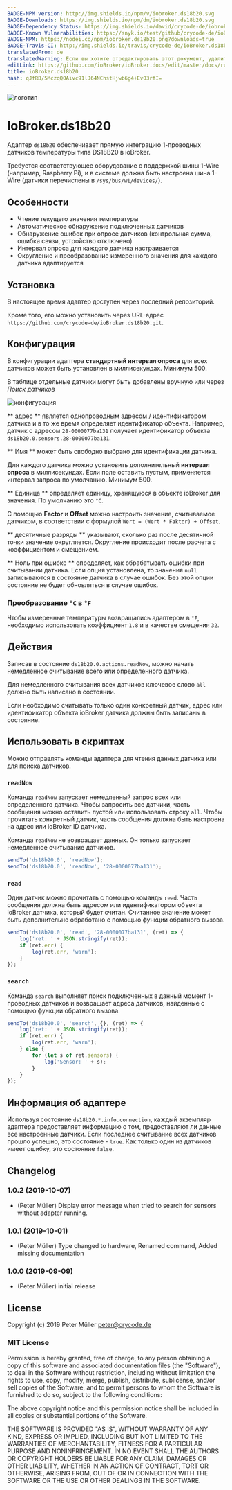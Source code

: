 ```yaml
---
BADGE-NPM version: http://img.shields.io/npm/v/iobroker.ds18b20.svg
BADGE-Downloads: https://img.shields.io/npm/dm/iobroker.ds18b20.svg
BADGE-Dependency Status: https://img.shields.io/david/crycode-de/iobroker.ds18b20.svg
BADGE-Known Vulnerabilities: https://snyk.io/test/github/crycode-de/ioBroker.ds18b20/badge.svg
BADGE-NPM: https://nodei.co/npm/iobroker.ds18b20.png?downloads=true
BADGE-Travis-CI: http://img.shields.io/travis/crycode-de/ioBroker.ds18b20/master.svg
translatedFrom: de
translatedWarning: Если вы хотите отредактировать этот документ, удалите поле «translationFrom», в противном случае этот документ будет снова автоматически переведен
editLink: https://github.com/ioBroker/ioBroker.docs/edit/master/docs/ru/adapterref/iobroker.ds18b20/README.md
title: ioBroker.ds18b20
hash: qJfRB/5MczqQ0Aivc91lJ64NChstHjwb6g4+Ev03rfI=
---
```

![логотип](../../../de/adapterref/iobroker.ds18b20/../../admin/ds18b20.png)

# IoBroker.ds18b20
Адаптер `ds18b20` обеспечивает прямую интеграцию 1-проводных датчиков температуры типа DS18B20 в ioBroker.

Требуется соответствующее оборудование с поддержкой шины 1-Wire (например, Raspberry Pi), и в системе должна быть настроена шина 1-Wire (датчики перечислены в `/sys/bus/w1/devices/`).

## Особенности
* Чтение текущего значения температуры
* Автоматическое обнаружение подключенных датчиков
* Обнаружение ошибок при опросе датчиков (контрольная сумма, ошибка связи, устройство отключено)
* Интервал опроса для каждого датчика настраивается
* Округление и преобразование измеренного значения для каждого датчика адаптируется

## Установка
В настоящее время адаптер доступен через последний репозиторий.

Кроме того, его можно установить через URL-адрес `https://github.com/crycode-de/ioBroker.ds18b20.git`.

## Конфигурация
В конфигурации адаптера **стандартный интервал опроса** для всех датчиков может быть установлен в миллисекундах. Минимум 500.

В таблице отдельные датчики могут быть добавлены вручную или через *Поиск датчиков*

![конфигурация](../../../de/adapterref/iobroker.ds18b20/./img/konfiguration.png)

** адрес ** является однопроводным адресом / идентификатором датчика и в то же время определяет идентификатор объекта.
Например, датчик с адресом `28-0000077ba131` получает идентификатор объекта `ds18b20.0.sensors.28-0000077ba131`.

** Имя ** может быть свободно выбрано для идентификации датчика.

Для каждого датчика можно установить дополнительный **интервал опроса** в миллисекундах.
Если поле оставить пустым, применяется интервал запроса по умолчанию.
Минимум 500.

** Единица ** определяет единицу, хранящуюся в объекте ioBroker для значения.
По умолчанию это `°C`.

С помощью **Factor** и **Offset** можно настроить значение, считываемое датчиком, в соответствии с формулой `Wert = (Wert * Faktor) + Offset`.

** десятичные разряды ** указывают, сколько раз после десятичной точки значение округляется.
Округление происходит после расчета с коэффициентом и смещением.

** Ноль при ошибке ** определяет, как обрабатывать ошибки при считывании датчика.
Если опция установлена, то значения `null` записываются в состояние датчика в случае ошибок.
Без этой опции состояние не будет обновляться в случае ошибок.

### Преобразование `°C` в `°F`
Чтобы измеренные температуры возвращались адаптером в `°F`, необходимо использовать коэффициент `1.8` и в качестве смещения `32`.

## Действия
Записав в состояние `ds18b20.0.actions.readNow`, можно начать немедленное считывание всего или определенного датчика.

Для немедленного считывания всех датчиков ключевое слово `all` должно быть написано в состоянии.

Если необходимо считывать только один конкретный датчик, адрес или идентификатор объекта ioBroker датчика должны быть записаны в состояние.

## Использовать в скриптах
Можно отправлять команды адаптера для чтения данных датчика или для поиска датчиков.

### `readNow`
Команда `readNow` запускает немедленный запрос всех или определенного датчика.
Чтобы запросить все датчики, часть сообщения можно оставить пустой или использовать строку `all`.
Чтобы прочитать конкретный датчик, часть сообщения должна быть настроена на адрес или ioBroker ID датчика.

Команда `readNow` не возвращает данных. Он только запускает немедленное считывание датчиков.

```js
sendTo('ds18b20.0', 'readNow');
sendTo('ds18b20.0', 'readNow', '28-0000077ba131');
```

### `read`
Один датчик можно прочитать с помощью команды `read`.
Часть сообщения должна быть адресом или идентификатором объекта ioBroker датчика, который будет считан.
Считанное значение может быть дополнительно обработано с помощью функции обратного вызова.

```js
sendTo('ds18b20.0', 'read', '28-0000077ba131', (ret) => {
    log('ret: ' + JSON.stringify(ret));
    if (ret.err) {
        log(ret.err, 'warn');
    }
});
```

### `search`
Команда `search` выполняет поиск подключенных в данный момент 1-проводных датчиков и возвращает адреса датчиков, найденные с помощью функции обратного вызова.

```js
sendTo('ds18b20.0', 'search', {}, (ret) => {
    log('ret: ' + JSON.stringify(ret));
    if (ret.err) {
        log(ret.err, 'warn');
    } else {
        for (let s of ret.sensors) {
            log('Sensor: ' + s);
        }
    }
});
```

## Информация об адаптере
Используя состояние `ds18b20.*.info.connection`, каждый экземпляр адаптера предоставляет информацию о том, предоставляют ли данные все настроенные датчики.
Если последнее считывание всех датчиков прошло успешно, это состояние - `true`.
Как только один из датчиков имеет ошибку, это состояние `false`.

## Changelog
### 1.0.2 (2019-10-07)
* (Peter Müller) Display error message when tried to search for sensors without adapter running.

### 1.0.1 (2019-10-01)
* (Peter Müller) Type changed to hardware, Renamed command, Added missing documentation

### 1.0.0 (2019-09-09)
* (Peter Müller) initial release

## License

Copyright (c) 2019 Peter Müller <peter@crycode.de>

### MIT License

Permission is hereby granted, free of charge, to any person obtaining
a copy of this software and associated documentation files (the
"Software"), to deal in the Software without restriction, including
without limitation the rights to use, copy, modify, merge, publish,
distribute, sublicense, and/or sell copies of the Software, and to
permit persons to whom the Software is furnished to do so, subject to
the following conditions:

The above copyright notice and this permission notice shall be
included in all copies or substantial portions of the Software.

THE SOFTWARE IS PROVIDED "AS IS", WITHOUT WARRANTY OF ANY KIND,
EXPRESS OR IMPLIED, INCLUDING BUT NOT LIMITED TO THE WARRANTIES OF
MERCHANTABILITY, FITNESS FOR A PARTICULAR PURPOSE AND
NONINFRINGEMENT. IN NO EVENT SHALL THE AUTHORS OR COPYRIGHT HOLDERS BE
LIABLE FOR ANY CLAIM, DAMAGES OR OTHER LIABILITY, WHETHER IN AN ACTION
OF CONTRACT, TORT OR OTHERWISE, ARISING FROM, OUT OF OR IN CONNECTION
WITH THE SOFTWARE OR THE USE OR OTHER DEALINGS IN THE SOFTWARE.